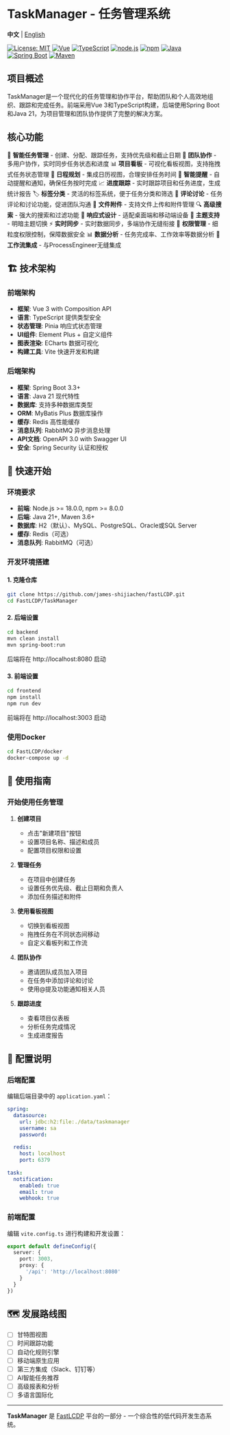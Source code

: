 # TaskManager - 任务管理系统

**中文** | [English](README.md)

[![License: MIT](https://img.shields.io/badge/License-MIT-yellow.svg)](https://github.com/james-shijiachen/fastLCDP/blob/main/LICENSE)
[![Vue](https://img.shields.io/badge/Vue-3.0+-green.svg)](https://vuejs.org/)
[![TypeScript](https://img.shields.io/badge/TypeScript-5.0+-blue.svg)](https://www.typescriptlang.org/)
[![node.js](https://img.shields.io/badge/node.js-18.0+-green.svg)](https://nodejs.org/)
[![npm](https://img.shields.io/badge/npm-8.0+-orange.svg)](https://www.npmjs.com/)
[![Java](https://img.shields.io/badge/Java-21+-orange.svg)](https://www.oracle.com/java/)
[![Spring Boot](https://img.shields.io/badge/Spring%20Boot-3.3+-green.svg)](https://spring.io/projects/spring-boot)
[![Maven](https://img.shields.io/badge/Maven-3.6+-orange.svg)](https://maven.apache.org/)

## 项目概述

TaskManager是一个现代化的任务管理和协作平台，帮助团队和个人高效地组织、跟踪和完成任务。前端采用Vue 3和TypeScript构建，后端使用Spring Boot和Java 21，为项目管理和团队协作提供了完整的解决方案。

## 核心功能

🎯 **智能任务管理** - 创建、分配、跟踪任务，支持优先级和截止日期
👥 **团队协作** - 多用户协作，实时同步任务状态和进度
📊 **项目看板** - 可视化看板视图，支持拖拽式任务状态管理
📅 **日程规划** - 集成日历视图，合理安排任务时间
🔔 **智能提醒** - 自动提醒和通知，确保任务按时完成
📈 **进度跟踪** - 实时跟踪项目和任务进度，生成统计报告
🏷️ **标签分类** - 灵活的标签系统，便于任务分类和筛选
💬 **评论讨论** - 任务评论和讨论功能，促进团队沟通
📎 **文件附件** - 支持文件上传和附件管理
🔍 **高级搜索** - 强大的搜索和过滤功能
📱 **响应式设计** - 适配桌面端和移动端设备
🌙 **主题支持** - 明暗主题切换
⚡ **实时同步** - 实时数据同步，多端协作无缝衔接
🔐 **权限管理** - 细粒度权限控制，保障数据安全
📊 **数据分析** - 任务完成率、工作效率等数据分析
🔄 **工作流集成** - 与ProcessEngineer无缝集成

## 🏗️ 技术架构

### 前端架构
- **框架**: Vue 3 with Composition API
- **语言**: TypeScript 提供类型安全
- **状态管理**: Pinia 响应式状态管理
- **UI组件**: Element Plus + 自定义组件
- **图表渲染**: ECharts 数据可视化
- **构建工具**: Vite 快速开发和构建

### 后端架构
- **框架**: Spring Boot 3.3+
- **语言**: Java 21 现代特性
- **数据库**: 支持多种数据库类型
- **ORM**: MyBatis Plus 数据库操作
- **缓存**: Redis 高性能缓存
- **消息队列**: RabbitMQ 异步消息处理
- **API文档**: OpenAPI 3.0 with Swagger UI
- **安全**: Spring Security 认证和授权

## 🚀 快速开始

### 环境要求
- **前端**: Node.js >= 18.0.0, npm >= 8.0.0
- **后端**: Java 21+, Maven 3.6+
- **数据库**: H2（默认）、MySQL、PostgreSQL、Oracle或SQL Server
- **缓存**: Redis（可选）
- **消息队列**: RabbitMQ（可选）

### 开发环境搭建

#### 1. 克隆仓库
```bash
git clone https://github.com/james-shijiachen/fastLCDP.git
cd FastLCDP/TaskManager
```

#### 2. 后端设置
```bash
cd backend
mvn clean install
mvn spring-boot:run
```
后端将在 http://localhost:8080 启动

#### 3. 前端设置
```bash
cd frontend
npm install
npm run dev
```
前端将在 http://localhost:3003 启动

### 使用Docker

```bash
cd FastLCDP/docker
docker-compose up -d
```

## 📖 使用指南

### 开始使用任务管理

1. **创建项目**
   - 点击"新建项目"按钮
   - 设置项目名称、描述和成员
   - 配置项目权限和设置

2. **管理任务**
   - 在项目中创建任务
   - 设置任务优先级、截止日期和负责人
   - 添加任务描述和附件

3. **使用看板视图**
   - 切换到看板视图
   - 拖拽任务在不同状态间移动
   - 自定义看板列和工作流

4. **团队协作**
   - 邀请团队成员加入项目
   - 在任务中添加评论和讨论
   - 使用@提及功能通知相关人员

5. **跟踪进度**
   - 查看项目仪表板
   - 分析任务完成情况
   - 生成进度报告

## 🔧 配置说明

### 后端配置
编辑后端目录中的 `application.yaml`：

```yaml
spring:
  datasource:
    url: jdbc:h2:file:./data/taskmanager
    username: sa
    password: 
  
  redis:
    host: localhost
    port: 6379
    
task:
  notification:
    enabled: true
    email: true
    webhook: true
```

### 前端配置
编辑 `vite.config.ts` 进行构建和开发设置：

```typescript
export default defineConfig({
  server: {
    port: 3003,
    proxy: {
      '/api': 'http://localhost:8080'
    }
  }
})
```

## 🗺️ 发展路线图

- [ ] 甘特图视图
- [ ] 时间跟踪功能
- [ ] 自动化规则引擎
- [ ] 移动端原生应用
- [ ] 第三方集成（Slack、钉钉等）
- [ ] AI智能任务推荐
- [ ] 高级报表和分析
- [ ] 多语言国际化

---

**TaskManager** 是 [FastLCDP](../README.md) 平台的一部分 - 一个综合性的低代码开发生态系统。